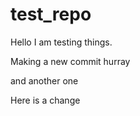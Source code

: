 # test_repo

Hello I am testing things.

Making a new commit hurray

and another one

Here is a change
